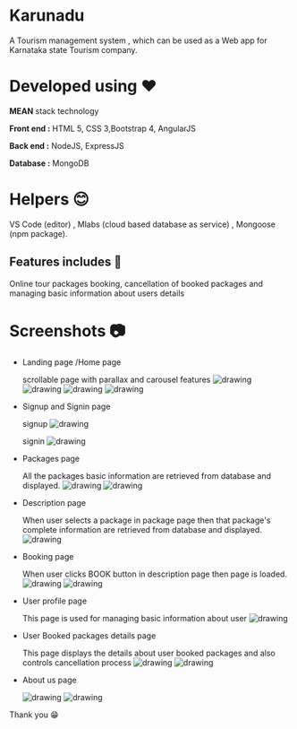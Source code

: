 # Karunadu
A Tourism management system , which can be used as a Web app for Karnataka state Tourism company.

# Developed using :hearts:

 **MEAN** stack technology
 
**Front end :** HTML 5, CSS 3,Bootstrap 4, AngularJS   

**Back end :** NodeJS, ExpressJS

**Database :** MongoDB 

# Helpers :blush:
VS Code (editor) , Mlabs (cloud based database as service) , Mongoose (npm package).


## Features includes :muscle: 
Online tour packages booking, cancellation of booked packages and managing basic information about users details

# Screenshots :camera:
* Landing page /Home page

   scrollable page with parallax and carousel features
  <img src="./screenshots/home.jpg" alt="drawing"  /> 
  <img src="./screenshots/home1.jpg" alt="drawing"  width="auto"/>
  <img src="./screenshots/home2.jpg" alt="drawing"  width="auto"/> 
  <img src="./screenshots/home3.jpg" alt="drawing"  width="auto"/>

* Signup and Signin page

  signup
  <img src="./screenshots/signup.jpg" alt="drawing"  width="auto"/>

  signin
  <img src="./screenshots/login.jpg" alt="drawing"  width="auto"/>


* Packages page

  All the packages basic information are retrieved from database and displayed. 
  <img src="./screenshots/package.jpg" alt="drawing"  width="auto"/>
  <img src="./screenshots/package1.jpg" alt="drawing"  width="auto"/>

* Description page
  
  When user selects a package in package page then that package's complete information are retrieved from database and displayed.
  <img src="./screenshots/details.jpg" alt="drawing"  width="auto"/>


* Booking page
  
  When user clicks BOOK button in description page then page is loaded.
  <img src="./screenshots/booking.jpg" alt="drawing"  width="auto"/>
  <img src="./screenshots/payment.jpg" alt="drawing"  width="auto"/>


* User profile page
  
  This page is used for managing basic information about user
  <img src="./screenshots/profile.jpg" alt="drawing"  width="auto"/>

* User Booked packages details page
  
  This page displays the details about user booked packages and also controls cancellation process
  <img src="./screenshots/empty.jpg" alt="drawing"  width="auto"/>
  <img src="./screenshots/booked.jpg" alt="drawing"  width="auto"/>

* About us page

  <img src="./screenshots/about.jpg" alt="drawing"  width="auto"/>
  <img src="./screenshots/about1.jpg" alt="drawing"  width="auto"/>


Thank you :grin:
